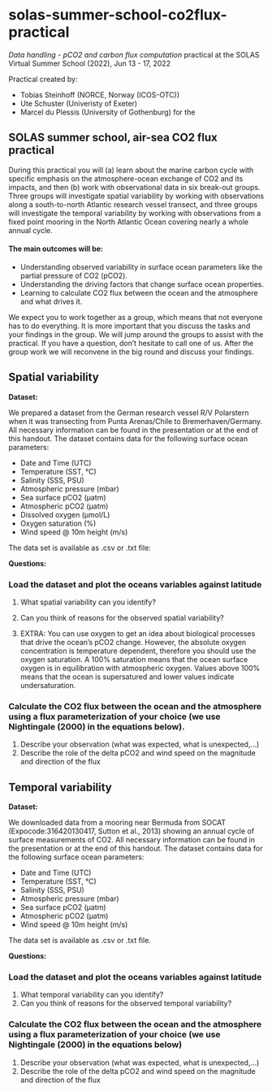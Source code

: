 # solas-summer-school-co2flux-practical

*Data handling - pCO2 and carbon flux computation* practical at the SOLAS Virtual Summer School (2022), Jun 13 - 17, 2022

Practical created by: 

* Tobias Steinhoff (NORCE, Norway (ICOS-OTC))
* Ute Schuster (Univeristy of Exeter)
* Marcel du Plessis (University of Gothenburg) for the 


## SOLAS summer school, air-sea CO2 flux practical

During this practical you will (a) learn about the marine carbon cycle with specific emphasis on the atmosphere-ocean exchange of CO2 and its impacts, and then (b) work with observational data in six break-out groups. Three groups will investigate spatial variability by working with observations along a south-to-north Atlantic research vessel transect, and three groups will investigate the temporal variability by working with observations from a fixed point mooring in the North Atlantic Ocean covering nearly a whole annual cycle. 


#### The main outcomes will be:

* Understanding observed variability in surface ocean parameters like the partial pressure of CO2 (pCO2).
* Understanding the driving factors that change surface ocean properties.
* Learning to calculate CO2 flux between the ocean and the atmosphere and what drives it.


We expect you to work together as a group, which means that not everyone has to do everything. It is more important that you discuss the tasks and your findings in the group. We will jump around the groups to assist with the practical. If you have a question, don’t hesitate to call one of us. After the group work we will reconvene in the big round and discuss your findings.



## Spatial variability

**Dataset:**

We prepared a dataset from the German research vessel R/V Polarstern when it was transecting from Punta Arenas/Chile to Bremerhaven/Germany. All necessary information can be found in the presentation or at the end of this handout. The dataset contains data for the following surface ocean parameters:

* Date and Time (UTC)
* Temperature (SST, °C)    
* Salinity (SSS, PSU)
* Atmospheric pressure (mbar)
* Sea surface pCO2 (µatm)
* Atmospheric pCO2 (µatm)
* Dissolved oxygen (µmol/L)
* Oxygen saturation (%)
* Wind speed @ 10m height (m/s)

The data set is available as .csv or .txt file:

**Questions:**

### Load the dataset and plot the oceans variables against latitude

1. What spatial variability can you identify?
2. Can you think of reasons for the observed spatial variability?

3. EXTRA: You can use oxygen to get an idea about biological processes that drive the ocean’s pCO2 change. However, the absolute oxygen concentration is temperature dependent, therefore you should use the oxygen saturation. A 100% saturation means that the ocean surface oxygen is in equilibration with atmospheric oxygen. Values above 100% means that the ocean is supersatured and lower values indicate undersaturation.

### Calculate the CO2 flux between the ocean and the atmosphere using a flux parameterization of your choice (we use Nightingale (2000) in the equations below).

1. Describe your observation (what was expected, what is unexpected,...)
2. Describe the role of the delta pCO2 and wind speed on the magnitude and direction of the flux


## Temporal variability

**Dataset:**

We downloaded data from a mooring near Bermuda from SOCAT (Expocode:316420130417, Sutton et al., 2013) showing an annual cycle of surface measurements of CO2. All necessary information can be found in the presentation or at the end of this handout. The dataset contains data for the following surface ocean parameters:

* Date and Time (UTC)
* Temperature (SST, °C)    
* Salinity (SSS, PSU)
* Atmospheric pressure (mbar)
* Sea surface pCO2 (µatm)
* Atmospheric pCO2 (µatm)
* Wind speed @ 10m height (m/s)

The data set is available as .csv or .txt file.

**Questions:**

### Load the dataset and plot the oceans variables against latitude

1. What temporal variability can you identify?
2. Can you think of reasons for the observed temporal variability?


### Calculate the CO2 flux between the ocean and the atmosphere using a flux parameterization of your choice (we use Nightingale (2000) in the equations below)

1. Describe your observation (what was expected, what is unexpected,...)
2. Describe the role of the delta pCO2 and wind speed on the magnitude and direction of the flux
